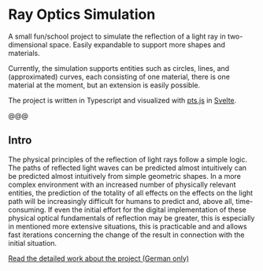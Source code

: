 # Ray Optics Simulation

<p class="lead">
A small fun/school project to simulate the reflection of a light ray in two-dimensional space. Easily expandable to support more shapes and materials. 
</p>

Currently, the simulation supports entities such as circles, lines, and (approximated) curves, each consisting of one material, there is one material at the moment, but an extension is easily possible.

The project is written in Typescript and visualized with [pts.js](https://ptsjs.org) in [Svelte](https://svelte.dev).

@@@

## Intro

The physical principles of the reflection of light rays follow a simple logic.
The paths of reflected light waves can be predicted almost intuitively
can be predicted almost intuitively from simple geometric shapes. In
a more complex environment with an increased number of physically
relevant entities, the prediction of the totality of all effects on the
effects on the light path will be increasingly difficult for humans to predict and,
above all, time-consuming. If even the initial effort for the digital implementation of these
physical optical fundamentals of reflection may be greater, this is
especially in mentioned more extensive situations, this is practicable and
and allows fast iterations concerning the change of the result
in connection with the initial situation.

[Read the detailed work about the project (German only)](https://optics.b3n.gg/de/main.pdf)
